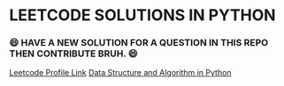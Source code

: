 # LEETCODE SOLUTIONS IN PYTHON
### 😄 HAVE A NEW SOLUTION FOR A QUESTION IN THIS REPO THEN CONTRIBUTE BRUH. 😄
[Leetcode Profile Link](https://leetcode.com/hritikakolkar/)
[Data Structure and Algorithm in Python](https://github.com/HRITIKAKOLKAR/DSA)

